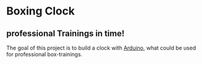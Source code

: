 # Boxing Clock
## professional Trainings in time!

The goal of this project is to build a clock with [Arduino](https://www.arduino.cc/), what could be used for professional box-trainings.
